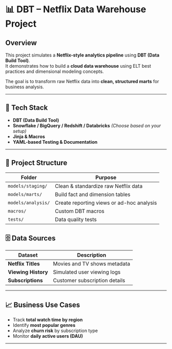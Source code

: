 # 📊 DBT – Netflix Data Warehouse Project

## Overview

This project simulates a **Netflix-style analytics pipeline** using **DBT (Data Build Tool)**.  
It demonstrates how to build a **cloud data warehouse** using ELT best practices and dimensional modeling concepts.

The goal is to transform raw Netflix data into **clean, structured marts** for business analysis.

---

## 🔧 Tech Stack

- **DBT (Data Build Tool)**
- **Snowflake / BigQuery / Redshift / Databricks** *(Choose based on your setup)*
- **Jinja & Macros**
- **YAML-based Testing & Documentation**

---

## 📂 Project Structure

| Folder | Purpose |
|---------|---------|
| `models/staging/` | Clean & standardize raw Netflix data |
| `models/marts/` | Build fact and dimension tables |
| `models/analysis/` | Create reporting views or ad-hoc analysis |
| `macros/` | Custom DBT macros |
| `tests/` | Data quality tests |


## 🗄️ Data Sources

| Dataset | Description |
|----------|-------------|
| **Netflix Titles** | Movies and TV shows metadata |
| **Viewing History** | Simulated user viewing logs |
| **Subscriptions** | Customer subscription details |

---

## 📈 Business Use Cases

- Track **total watch time by region**
- Identify **most popular genres**
- Analyze **churn risk** by subscription type
- Monitor **daily active users (DAU)**

---
